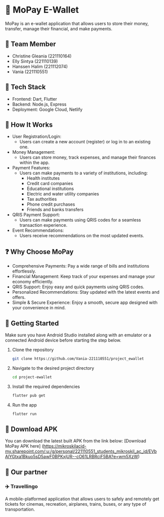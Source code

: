 <p>
  <img src=""/>
</p>

# 💸 MoPay E-Wallet
MoPay is an e-wallet application that allows users to store their money, transfer, manage their financial, and make payments.

## 👥 Team Member
- Christine Gleania (221110164)
- Elly Sintya (221110139)
- Hanssen Halim (221112074)
- Vania (221110551)

## 👾 Tech Stack
- Frontend: Dart, Flutter
- Backend: Node.js, Express
- Deployment: Google Cloud, Netlify

## 🔭 How It Works
- User Registration/Login:
  - Users can create a new account (register) or log in to an existing one.
- Money Management:
  - Users can store money, track expenses, and manage their finances within the app.
- Payment Features:
  - Users can make payments to a variety of institutions, including:
    - Health institutes
    - Credit card companies
    - Educational institutions
    - Electric and water utility companies
    - Tax authorities
    - Phone credit purchases
    - Friends and banks transfers
- QRIS Payment Support:
  - Users can make payments using QRIS codes for a seamless transaction experience.
- Event Recommendations:
  - Users receive recommendations on the most updated events.

## ❓ Why Choose MoPay
- Comprehensive Payments: Pay a wide range of bills and institutions effortlessly.
- Financial Management: Keep track of your expenses and manage your economy efficiently.
- QRIS Support: Enjoy easy and quick payments using QRIS codes.
- Personalized Recommendations: Stay updated with the latest events and offers.
- Simple & Secure Experience: Enjoy a smooth, secure app designed with your convenience in mind.

## 💨 Getting Started
Make sure you have Android Studio installed along with an emulator or a connected Android device before starting the step below.

1. Clone the repository 

    ```bash 
    git clone https://github.com/Vania-221110551/project_ewallet
    ```

2. Navigate to the desired project directory

    ```bash 
    cd project-ewallet 
    ```

3. Install the required dependencies

    ```bash
    flutter pub get
    ```
    
4. Run the app

    ```bash
    flutter run
    ```
   
## 📱 Download APK
You can download the latest built APK from the link below:
[Download MoPay APK here] (https://mikroskilacid-my.sharepoint.com/:u:/g/personal/221110551_students_mikroskil_ac_id/EVbAlYGtxa1Bkuo5sD5awF0BPKxjUR--cO61LRBRciF5BA?e=wm5XzW)

## 🤝 Our partner
### ✈️ Travellingo 
A mobile-platformed application that allows users to safely and remotely get tickets for cinemas, recreation, airplanes, trains, buses, or any type of transportation.
